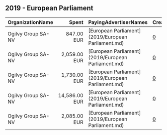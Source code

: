## 2019 - European Parliament 
|OrganizationName|Spent|PayingAdvertiserNames|CreativeUrls|Impressions|Genders|AgeBrackets|CountryCodes|BillingAddresses|CandidateBallotInformation|
|:---|---:|:---|:---|---:|:---|:---|:---|:---|:---|
|Ogilvy Group SA-NV|847.00 EUR|[European Parliament](2019/European Parliament.md)|[0](https://www.snap.com/political-ads/asset/923f85139f43a6081cf01131e3f683c1f2c9c2b6c312a6dc71af587fb2748153?mediaType=mp4)|1,871,836||24-|poland|"Cantersteen 47,Brussels,1000,BE"||
|Ogilvy Group SA-NV|2,059.00 EUR|[European Parliament](2019/European Parliament.md)|[0](https://www.snap.com/political-ads/asset/0ebb866b9c6f0e01f1a88d47f4d9e7d331f4df9c326d90f19c19b24ee80ab9f7?mediaType=mov)|595,152||25+|germany|"Cantersteen 47,Brussels,1000,BE"||
|Ogilvy Group SA-NV|1,730.00 EUR|[European Parliament](2019/European Parliament.md)|[0](https://www.snap.com/political-ads/asset/bbab68f66e8654e52e60edc85195eaeb9a52b394f9c8112bd717086bb11f4c21?mediaType=mp4)|1,414,093||24-|sweden|"Cantersteen 47,Brussels,1000,BE"||
|Ogilvy Group SA-NV|14,586.00 EUR|[European Parliament](2019/European Parliament.md)|[0](https://www.snap.com/political-ads/asset/365e52e6ca0ae6494856a742a8eee17387f6e446cc949ece3a50b5b956a38124?mediaType=mp4)|8,958,891||18-24|germany|"Cantersteen 47,Brussels,1000,BE"||
|Ogilvy Group SA-NV|2,085.00 EUR|[European Parliament](2019/European Parliament.md)|[0](https://www.snap.com/political-ads/asset/b484e4f33bf8b0b75121b40ecb0003ca9bbf92a5c0931e3f7bbb693d304c735e?mediaType=mov)|1,391,685||17-24|germany|"Cantersteen 47,Brussels,1000,BE"||
